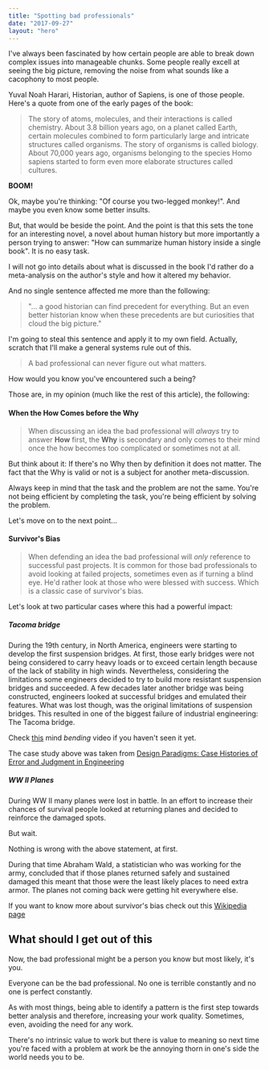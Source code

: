 ```yaml
---
title: "Spotting bad professionals"
date: "2017-09-27"
layout: "hero"
---
```




I've always been fascinated by how certain people are able to break down complex issues into manageable chunks. Some people really excell at seeing the big picture, removing the noise from what sounds like a cacophony to most people.

Yuval Noah Harari, Historian, author of Sapiens, is one of those people. Here's a quote from one of the early pages of the book:

> The story of atoms, molecules, and their interactions is called chemistry.
> About 3.8 billion years ago, on a planet called Earth, certain molecules combined to form particularly large and intricate structures called organisms. The story of organisms is called biology.
> About 70,000 years ago, organisms belonging to the species Homo sapiens started to form even more elaborate structures called cultures.

**BOOM!**

Ok, maybe you're thinking: "Of course you two-legged monkey!". And maybe you even know some better insults.

But, that would be beside the point. And the point is that this sets the tone for an interesting novel, a novel about human history but more importantly a person trying to answer:
"How can summarize human history inside a single book". It is no easy task.

I will not go into details about what is discussed in the book I'd rather do a meta-analysis on the author's style and how it altered my behavior.

And no single sentence affected me more than the following:

> "... a good historian can find precedent for everything. But an even better historian know when these precedents are but curiosities that cloud the big picture."

I'm going to steal this sentence and apply it to my own field. Actually, scratch that I'll make a general systems rule out of this.

> A bad professional can never figure out what matters.

How would you know you've encountered such a being?

Those are, in my opinion (much like the rest of this article), the following:

#### When the How Comes before the Why
> When discussing an idea the bad professional will *always* try to answer **How** first, the **Why** is secondary and only comes to their mind once the how becomes too complicated or sometimes not at all.

But think about it: If there's no Why then by definition it does not matter. The fact that the Why is valid or not is a subject for another meta-discussion. 

Always keep in mind that the task and the problem are not the same. You're not being efficient by completing the task, you're being efficient by solving the problem.



Let's move on to the next point...

#### Survivor's Bias
> When defending an idea the bad professional will *only* reference to successful past projects. It is common for those bad professionals to avoid looking at failed projects, sometimes even as if turning a blind eye. He'd rather look at those who were blessed with success. Which is a classic case of survivor's bias.

Let's look at two particular cases where this had a powerful impact:

##### Tacoma bridge
During the 19th century, in North America, engineers were starting to develop the first suspension bridges. At first, those early bridges were not being considered to carry heavy loads or to exceed certain length because of the lack of stability in high winds. Nevertheless, considering the limitations some engineers decided to try to build more resistant suspension bridges and succeeded. A few decades later another bridge was being constructed, engineers looked at successful bridges and emulated their features. What was lost though, was the original limitations of suspension bridges. This resulted in one of the biggest failure of industrial engineering: The Tacoma bridge.

Check [this](https://www.youtube.com/embed/3mclp9QmCGs?start=122) mind *bending* video if you haven't seen it yet.



The case study above was taken from
[Design Paradigms: Case Histories of Error and Judgment in Engineering](https://www.goodreads.com/book/show/16247.Design_Paradigms)

##### WW II Planes

During WW II many planes were lost in battle. In an effort to increase their chances of survival people looked at returning planes and decided to reinforce the damaged spots.

But wait.

Nothing is wrong with the above statement, at first.

During that time Abraham Wald, a statistician who was working for the army, concluded that if those planes returned safely and sustained damaged this meant that those were the least likely places to need extra armor. The planes not coming back were getting hit everywhere else.

If you want to know more about survivor's bias check out this [Wikipedia page](https://en.wikipedia.org/wiki/Survivorship_bias)


## What should I get out of this
Now, the bad professional might be a person you know but most likely, it's you.

Everyone can be the bad professional. No one is terrible constantly and no one is perfect constantly.

As with most things, being able to identify a pattern is the first step towards better analysis and therefore, increasing your work quality. Sometimes, even, avoiding the need for any work.

There's no intrinsic value to work but there is value to meaning so next time you're faced with a problem at work be the annoying thorn in one's side the world needs you to be.
